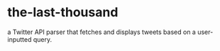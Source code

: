 # the-last-thousand
a Twitter API parser that fetches and displays tweets based on a user-inputted query.
